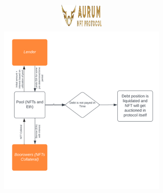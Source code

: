 <p align = "center"> 
  <img src="./Background (1).png" height="70" width="130" style="background-color: black; display: inline-block;">
  </p>
<p align="center">
  <img src="./schema.png" alt="Schema of the project" title="Schema" />
</p>
